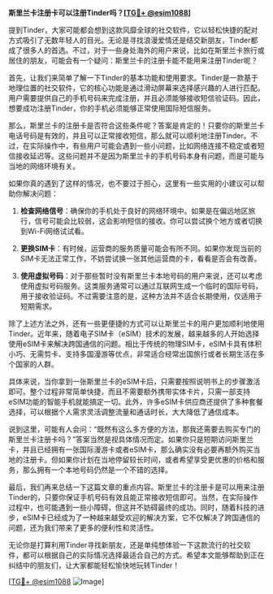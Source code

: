 **斯里兰卡注册卡可以注册Tinder吗？[[TG💪+ @esim1088](https://t.me/s/esim1088)]**

提到Tinder，大家可能都会想到这款风靡全球的社交软件，它以轻松快捷的配对方式吸引了无数年轻人的目光。无论是寻找浪漫爱情还是结交新朋友，Tinder都成了很多人的首选。不过，对于一些身处海外的用户来说，比如在斯里兰卡旅行或居住的朋友，可能会有一个疑问：斯里兰卡的注册卡能不能用来注册Tinder呢？

首先，让我们来简单了解一下Tinder的基本功能和使用要求。Tinder是一款基于地理位置的社交软件，它的核心功能是通过滑动屏幕来选择感兴趣的人进行匹配。用户需要提供自己的手机号码来完成注册，并且必须能够接收短信验证码。因此，想要成功注册Tinder，你的手机必须能够正常使用国际短信服务。

那么，斯里兰卡的注册卡是否符合这些条件呢？答案是肯定的！只要你的斯里兰卡电话号码是有效的，并且可以正常接收短信，那么就可以顺利地注册Tinder。不过，在实际操作中，有些用户可能会遇到一些小问题，比如网络连接不稳定或者短信接收延迟等。这些问题并不是因为斯里兰卡的手机号码本身有问题，而是可能与当地的网络环境有关。

如果你真的遇到了这样的情况，也不要过于担心，这里有一些实用的小建议可以帮助你解决问题：

1. **检查网络信号**：确保你的手机处于良好的网络环境中。如果是在偏远地区旅行，信号可能会比较弱，这会影响短信的接收。你可以尝试换个地方或者切换到Wi-Fi网络试试看。

2. **更换SIM卡**：有时候，运营商的服务质量可能会有所不同。如果你发现当前的SIM卡无法正常工作，不妨尝试换一张其他运营商的卡，看看是否会有改善。

3. **使用虚拟号码**：对于那些暂时没有斯里兰卡本地号码的用户来说，还可以考虑使用虚拟号码服务。这类服务通常可以通过互联网生成一个临时的国际号码，用于接收验证码。不过需要注意的是，这种方法并不适合长期使用，仅适用于短期需求。

除了上述方法之外，还有一些更便捷的方式可以让斯里兰卡的用户更加顺利地使用Tinder。近年来，随着电子SIM卡（eSIM）技术的发展，越来越多的人开始选择使用eSIM卡来解决跨国通信的问题。相比于传统的物理SIM卡，eSIM卡具有体积小巧、无需剪卡、支持多国漫游等优点，非常适合经常出国旅行或者长期生活在多个国家的人群。

具体来说，当你拿到一张斯里兰卡的eSIM卡后，只需要按照说明书上的步骤激活即可。整个过程非常简单快捷，而且不需要额外携带实体卡片，只需一部支持eSIM功能的智能手机就能搞定一切。此外，许多eSIM卡供应商还提供了多种套餐选择，可以根据个人需求灵活调整流量和通话时长，大大降低了通信成本。

说到这里，可能有人会问：“既然有这么多方便的方法，那我还需要去购买专门的斯里兰卡注册卡吗？”答案当然是视具体情况而定。如果你只是短期访问斯里兰卡，并且已经拥有一张国际漫游卡或者eSIM卡，那么确实没有必要再额外购买当地的注册卡。但如果你计划在当地停留较长时间，或者希望享受更优惠的价格和服务，那么拥有一个本地号码仍然是一个不错的选择。

最后，我们再来总结一下这篇文章的重点内容。斯里兰卡的注册卡是可以用来注册Tinder的，只要你保证手机号码有效且能正常接收短信即可。当然，在实际操作过程中，也可能遇到一些小障碍，但这并不妨碍最终的成功。同时，随着科技的进步，eSIM卡已经成为了一种越来越受欢迎的解决方案，它不仅解决了跨国通信的问题，还为我们带来了更多的便利性和灵活性。

无论你是打算利用Tinder寻找新朋友，还是单纯想体验一下这款流行的社交软件，都可以根据自己的实际情况选择最适合自己的方式。希望本文能够帮助到正在纠结中的朋友们，让大家都能轻松愉快地玩转Tinder！

[[TG💪+ @esim1088](https://t.me/s/esim1088) ![Image](https://i.postimg.cc/4NQfJmqS/Snipaste-2025-05-13-00-14-12.png)]